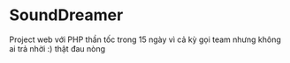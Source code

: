 # SoundDreamer
Project web với PHP thần tốc trong 15 ngày vì cả kỳ gọi team nhưng không ai trả nhời :) thật đau nòng
